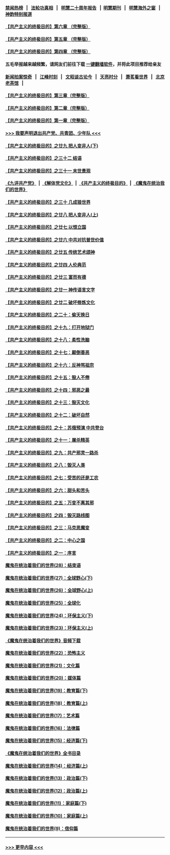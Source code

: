 #### [禁闻热榜](热点新闻.md?=0)  &nbsp;&nbsp;|&nbsp;&nbsp; [法轮功真相](https://github.com/gfw-breaker/truth/blob/master/README.md?=0) &nbsp;&nbsp;|&nbsp;&nbsp; [明慧二十周年报告](https://github.com/gfw-breaker/mh-reports/blob/master/README.md?=0) &nbsp;&nbsp;|&nbsp;&nbsp;[明慧期刊](https://github.com/gfw-breaker/mh-qikan) &nbsp;&nbsp;|&nbsp;&nbsp; [明慧海外之窗](https://github.com/gfw-breaker/mh-news/blob/master/README.md?=0) &nbsp;&nbsp;|&nbsp;&nbsp; [神韵特别报道](https://github.com/gfw-breaker/mh-news/blob/master/shenyun.md?=0)
#### [【共产主义的终极目的】第六章 （完整版）](../pages/nsc422/n11428913.md?t=03091832) 
#### [【共产主义的终极目的】第五章 （完整版）](../pages/nsc422/n11428912.md?t=03091832) 
#### [【共产主义的终极目的】第四章 （完整版）](../pages/nsc422/n11428907.md?t=03091832) 
#### 五毛举报越来越频繁，请网友们前往下载 [一键翻墙软件](https://github.com/gfw-breaker/ssr-accounts)，并将此项目推荐给亲友
#### [新闻拍案惊奇](https://github.com/gfw-breaker/banned-news/blob/master/pages/link4.md) &nbsp;&nbsp;|&nbsp;&nbsp; [江峰时刻](https://github.com/gfw-breaker/banned-news/blob/master/pages/link4.md) &nbsp;&nbsp;|&nbsp;&nbsp; [文昭谈古论今](https://github.com/gfw-breaker/banned-news/blob/master/pages/link4.md) &nbsp;&nbsp;|&nbsp;&nbsp; [天亮时分](https://github.com/gfw-breaker/banned-news/blob/master/pages/link4.md) &nbsp;&nbsp;|&nbsp;&nbsp; [萧茗看世界](https://github.com/gfw-breaker/banned-news/blob/master/pages/link4.md) &nbsp;&nbsp;|&nbsp;&nbsp; [北京老茶馆](https://github.com/gfw-breaker/banned-news/blob/master/pages/link4.md) &nbsp;&nbsp;|&nbsp;&nbsp; 
#### [【共产主义的终极目的】第三章（完整版）](../pages/nsc422/n11428848.md?t=03091832) 
#### [【共产主义的终极目的】第二章（完整版）](../pages/nsc422/n11428831.md?t=03091832) 
#### [【共产主义的终极目的】第一章（完整版）](../pages/nsc422/n11417651.md?t=03091832) 
#### [>>> 我要声明退出共产党、共青团、少年队 <<<](https://github.com/begood0513/goodnews/blob/master/quit/letter.md) 
#### [【共产主义的终极目的】之廿九 把人变非人(下)](../pages/nsc422/n11344140.md?t=03091832) 
#### [【共产主义的终极目的】之三十二 结语](../pages/nsc422/n11360535.md?t=03091832) 
#### [【共产主义的终极目的】之三十一 末世景观](../pages/nsc422/n11351129.md?t=03091832) 
#### [《九评共产党》](https://github.com/begood0513/9ping.md/blob/master/README.md) &nbsp;|&nbsp; [《解体党文化》](../../../../jtdwh.md/blob/master/README.md)  &nbsp;|&nbsp; [《共产主义的终极目的》](../../../../gczydzjmd.md/blob/master/README.md) &nbsp;|&nbsp; [《魔鬼在统治我们的世界》](../../../../mgztzwmdsj.md/blob/master/README.md) 
#### [【共产主义的终极目的】之三十 几成狼世界](../pages/nsc422/n11348280.md?t=03091832) 
#### [【共产主义的终极目的】之廿八 把人变非人(上)](../pages/nsc422/n11340492.md?t=03091832) 
#### [【共产主义的终极目的】之廿七 以恨立国](../pages/nsc422/n11336944.md?t=03091832) 
#### [【共产主义的终极目的】之廿六 中共对抗普世价值](../pages/nsc422/n11324785.md?t=03091832) 
#### [【共产主义的终极目的】之廿五 传统艺术颂神](../pages/nsc422/n11296396.md?t=03091832) 
#### [【共产主义的终极目的】之廿四 人伦典范](../pages/nsc422/n11296397.md?t=03091832) 
#### [【共产主义的终极目的】之廿三 富而有德](../pages/nsc422/n11283598.md?t=03091832) 
#### [【共产主义的终极目的】之廿一 神传语言文字](../pages/nsc422/n11263265.md?t=03091832) 
#### [【共产主义的终极目的】之廿二 破坏修炼文化](../pages/nsc422/n11245728.md?t=03091832) 
#### [【共产主义的终极目的】之二十：偷天换日](../pages/nsc422/n11238846.md?t=03091832) 
#### [【共产主义的终极目的】之十九：打开地狱门](../pages/nsc422/n11206376.md?t=03091832) 
#### [【共产主义的终极目的】之十八：柔性洗脑](../pages/nsc422/n11199994.md?t=03091832) 
#### [【共产主义的终极目的】之十七：颠倒善恶](../pages/nsc422/n11179782.md?t=03091832) 
#### [【共产主义的终极目的】之十六：反神骂祖宗](../pages/nsc422/n11166798.md?t=03091832) 
#### [【共产主义的终极目的】之十五：毁人不倦](../pages/nsc422/n11166792.md?t=03091832) 
#### [【共产主义的终极目的】之十四：邪恶之最](../pages/nsc422/n11150249.md?t=03091832) 
#### [【共产主义的终极目的】之十三：毁灭文化](../pages/nsc422/n11135227.md?t=03091832) 
#### [【共产主义的终极目的】之十二：破坏自然](../pages/nsc422/n11135214.md?t=03091832) 
#### [【共产主义的终极目的】之十：苏俄预演 中共登台](../pages/nsc422/n11118424.md?t=03091832) 
#### [【共产主义的终极目的】之十一：屠杀精英](../pages/nsc422/n11118442.md?t=03091832) 
#### [【共产主义的终极目的】之九：共产邪灵一路杀](../pages/nsc422/n11114139.md?t=03091832) 
#### [【共产主义的终极目的】之八：毁灭人类](../pages/nsc422/n11108503.md?t=03091832) 
#### [【共产主义的终极目的】之七：受苦的还是工农](../pages/nsc422/n11101809.md?t=03091832) 
#### [【共产主义的终极目的】之六：甜头和苦头](../pages/nsc422/n11096971.md?t=03091832) 
#### [【共产主义的终极目的】之五：万变不离其邪](../pages/nsc422/n11091285.md?t=03091832) 
#### [【共产主义的终极目的】之四：毁灭路线图](../pages/nsc422/n11086284.md?t=03091832) 
#### [【共产主义的终极目的】之三：马克思魔变](../pages/nsc422/n11061941.md?t=03091832) 
#### [【共产主义的终极目的】之二：中心之国](../pages/nsc422/n11047728.md?t=03091832) 
#### [【共产主义的终极目的】之一：序言](../pages/nsc422/n11086077.md?t=03091832) 
#### [魔鬼在统治着我们的世界(28)：结束语](../pages/nsc422/n10936246.md?t=03091832) 
#### [魔鬼在统治着我们的世界(27)：全球野心(下)](../pages/nsc422/n10928319.md?t=03091832) 
#### [魔鬼在统治着我们的世界(26)：全球野心(上)](../pages/nsc422/n10900318.md?t=03091832) 
#### [魔鬼在统治着我们的世界(25)：全球化](../pages/nsc422/n10788205.md?t=03091832) 
#### [魔鬼在统治着我们的世界(24)：环保主义(下)](../pages/nsc422/n10695307.md?t=03091832) 
#### [魔鬼在统治着我们的世界(23)：环保主义(上)](../pages/nsc422/n10688613.md?t=03091832) 
#### [《魔鬼在统治着我们的世界》音频下载](../pages/nsc422/n10635553.md?t=03091832) 
#### [魔鬼在统治着我们的世界(22)：恐怖主义](../pages/nsc422/n10614727.md?t=03091832) 
#### [魔鬼在统治着我们的世界(21)：文化篇](../pages/nsc422/n10597706.md?t=03091832) 
#### [魔鬼在统治着我们的世界(20)：媒体篇](../pages/nsc422/n10586579.md?t=03091832) 
#### [魔鬼在统治着我们的世界(19)：教育篇(下)](../pages/nsc422/n10564808.md?t=03091832) 
#### [魔鬼在统治着我们的世界(18)：教育篇(上)](../pages/nsc422/n10526970.md?t=03091832) 
#### [魔鬼在统治着我们的世界(17)：艺术篇](../pages/nsc422/n10499093.md?t=03091832) 
#### [魔鬼在统治着我们的世界(16)：法律篇](../pages/nsc422/n10485969.md?t=03091832) 
#### [魔鬼在统治着我们的世界(15)：经济篇(下)](../pages/nsc422/n10469975.md?t=03091832) 
#### [《魔鬼在统治着我们的世界》全书目录](../pages/nsc422/n10464261.md?t=03091832) 
#### [魔鬼在统治着我们的世界(14)：经济篇(上)](../pages/nsc422/n10457370.md?t=03091832) 
#### [魔鬼在统治着我们的世界(13)：政治篇(下)](../pages/nsc422/n10448270.md?t=03091832) 
#### [魔鬼在统治着我们的世界(12)：政治篇(上)](../pages/nsc422/n10444576.md?t=03091832) 
#### [魔鬼在统治着我们的世界(11)：家庭篇(下)](../pages/nsc422/n10440961.md?t=03091832) 
#### [魔鬼在统治着我们的世界(10)：家庭篇(上)](../pages/nsc422/n10435448.md?t=03091832) 
#### [魔鬼在统治着我们的世界(9)：信仰篇](../pages/nsc422/n10432159.md?t=03091832) 

----
#### [ >>> 更早内容 <<< ](../indexes/nsc422-earlier.md)

